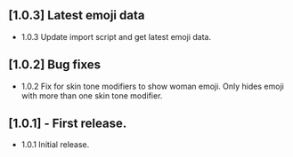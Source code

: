 ## [1.0.3] Latest emoji data

- 1.0.3 Update import script and get latest emoji data.

## [1.0.2] Bug fixes

- 1.0.2 Fix for skin tone modifiers to show woman emoji. Only hides emoji with more than one skin tone modifier.

## [1.0.1] - First release.

- 1.0.1 Initial release.
